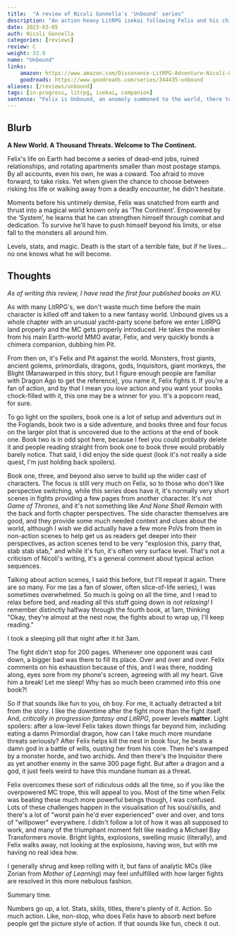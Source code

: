 ```yaml
---
title:  "A review of Nicoli Gonnella's 'Unbound' series"
description: "An action-heavy LitRPG isekai following Felix and his chimera companion pit in a world of primordials, gods, and lost races."
date: 2023-03-05
auth: Nicoli Gonnella
categories: [reviews]
review: C
weight: 33.9
name: "Unbound"
links:
    amazon: https://www.amazon.com/Dissonance-LitRPG-Adventure-Nicoli-Gonnella/dp/1637660936
    goodreads: https://www.goodreads.com/series/344435-unbound
aliases: [/reviews/unbound]
tags: [in-progress, litrpg, isekai, companion]
sentence: "Felix is Unbound, an anomoly summoned to the world, there to uncover ancient secrets and power."
---
```





## Blurb

**A New World. A Thousand Threats. Welcome to The Continent.**

Felix's life on Earth had become a series of dead-end jobs, ruined relationships, and rotating apartments smaller than most postage stamps. By all accounts, even his own, he was a coward. Too afraid to move forward, to take risks. Yet when given the chance to choose between risking his life or walking away from a deadly encounter, he didn't hesitate.

Moments before his untimely demise, Felix was snatched from earth and thrust into a magical world known only as ‘The Continent’. Empowered by the ‘System’, he learns that he can strengthen himself through combat and dedication. To survive he'll have to push himself beyond his limits, or else fall to the monsters all around him.

Levels, stats, and magic. Death is the start of a terrible fate, but if he lives…no one knows what he will become.

## Thoughts

*As of writing this review, I have read the first four published books on KU.*

As with many LitRPG's, we don't waste much time before the main character is killed off and taken to a new fantasy world. Unbound gives us a whole chapter with an unusual yacht-party scene before we enter LitRPG land properly and the MC gets properly introduced. He takes the moniker from his main Earth-world MMO avatar, Felix, and very quickly bonds a chimera companion, dubbing him Pit.

From then on, it's Felix and Pit against the world. Monsters, frost giants, ancient golems, primordials, dragons, gods, Inquisitors, giant monkeys, the Blight (Manawarped in this story, but I figure enough people are familiar with Dragon Ago to get the reference), you name it, Felix fights it. If you're a fan of action, and by that I mean you *love* action and you want your books chock-filled with it, this one may be a winner for you. It's a popcorn read, for sure.

To go light on the spoilers, book one is a lot of setup and adventurs out in the Foglands, book two is a side adventure, and books three and four focus on the larger plot that is uncovered due to the actions at the end of book one. Book two is in odd spot here, because I feel you could probably delete it and people reading straight from book one to book three would probably barely notice. That said, I did enjoy the side quest (look it's not really a side quest, I'm just holding back spoilers).

Book one, three, and beyond also serve to build up the wider cast of characters. The focus is still very much on Felix, so to those who don't like perspective switching, while this series does have it, it's normally very short scenes in fights providing a few pages from another character. It's not *Game of Thrones*, and it's not something like *And None Shall Remain* with the back and forth chapter perspectives. The side character themselves are good, and they provide some much needed context and clues about the world, although I wish we did actually have a few more PoVs from them in non-action scenes to help get us as readers get deeper into their perspectives, as action scenes tend to be very "explosion this, parry that, stab stab stab," and while it's fun, it's often very surface level. That's not a criticism of Nicoli's writing, it's a general comment about typical action sequences.

Talking about action scenes, I said this before, but I'll repeat it again. There are so many. For me (as a fan of slower, often slice-of-life series), I was sometimes overwhelmed. So much is going on all the time, and I read to relax before bed, and reading all this stuff going down is *not relaxing!* I remember distinctly halfway through the fourth book, at 1am, thinking "Okay, they're almost at the nest now, the fights about to wrap up, I'll keep reading."

I took a sleeping pill that night after it hit 3am.

The fight didn't stop for 200 pages. Whenever one opponent was cast down, a bigger bad was there to fill its place. Over and over and over. Felix comments on his exhaustion because of this, and I was there, nodding along, eyes sore from my phone's screen, agreeing with all my heart. Give him a break! Let me sleep! Why has so much been crammed into this one book?!

So if that sounds like fun to you, oh boy. For me, it actually detracted a bit from the story. I like the downtime after the fight more than the fight itself. And, *critically in progression fantasy and LitRPG*, power levels **matter**. Light spoilers: <span class="spoiler">after a low-level Felix takes down things far beyond him, including eating a damn Primordial dragon, how can I take much more mundane threats seriously? After Felix helps kill the nest in book four, he beats a damn god in a battle of wills, ousting her from his core. Then he's swamped by a monster horde, and two archids. And then there's the Inquisitor there as yet another enemy in the same 300 page fight. But after a dragon and a god, it just feels weird to have this mundane human as a threat.</span> 

Felix overcomes these sort of ridiculous odds all the time, so if you like the overpowered MC trope, this will appeal to you. Most of the time when Felix was beating these much more powerful beings though, I was confused. Lots of these challenges happen in the visualisation of his soul/skills, and there's a lot of "worst pain he'd ever experienced" over and over, and tons of "willpower" everywhere. I didn't follow a lot of how it was all supposed to work, and many of the triumphant moment felt like reading a Michael Bay Transformers movie. Bright lights, explosions, swelling music (literally), and Felix walks away, not looking at the explosions, having won, but with me having no real idea how.

I generally shrug and keep rolling with it, but fans of analytic MCs (like Zorian from *Mother of Learning*) may feel unfulfilled with how larger fights are resolved in this more nebulous fashion.

Summary time. 

Numbers go up, a lot. Stats, skills, titles, there's plenty of it. Action. So much action. Like, non-stop, who does Felix have to absorb next before people get the picture style of action. If that sounds like fun, check it out.